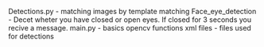 Detections.py - matching images by template matching
Face_eye_detection - Decet wheter you have closed or open eyes. If closed for 3 seconds you recive a message.
main.py - basics opencv functions
xml files - files used for detections
